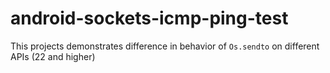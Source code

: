 # android-sockets-icmp-ping-test
This projects demonstrates difference in behavior of `Os.sendto` on different APIs (22 and higher)

